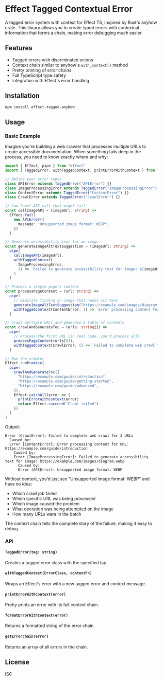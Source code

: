 # Effect Tagged Contextual Error

A tagged error system with context for Effect TS, inspired by Rust's anyhow crate. This library allows you to create typed errors with contextual information that forms a chain, making error debugging much easier.

## Features

- Tagged errors with discriminated unions
- Context chain similar to anyhow's `with_context()` method
- Pretty printing of error chains
- Full TypeScript type safety
- Integration with Effect's error handling

## Installation

```bash
npm install effect-tagged-anyhow
```

## Usage

### Basic Example

Imagine you're building a web crawler that processes multiple URLs to create accessible documentation. When something fails deep in the process, you need to know exactly where and why:

```typescript
import { Effect, pipe } from "effect"
import { TaggedError, withTaggedContext, printErrorWithContext } from "effect-tagged-anyhow"

// Define your error types
class APIError extends TaggedError("APIError") {}
class ImageProcessingError extends TaggedError("ImageProcessingError") {}
class ContentError extends TaggedError("ContentError") {}
class CrawlError extends TaggedError("CrawlError") {}

// Low-level API call that might fail
const callImageAPI = (imageUrl: string) =>
  Effect.fail(
    new APIError({
      message: "Unsupported image format: WEBP",
    })
  )

// Generate accessibility text for an image
const generateImageAltTextSuggestion = (imageUrl: string) =>
  pipe(
    callImageAPI(imageUrl),
    withTaggedContext(
      ImageProcessingError,
      () => `Failed to generate accessibility text for image: ${imageUrl}`
    )
  )

// Process a single page's content
const processPageContent = (url: string) =>
  pipe(
    // Simulate finding an image that needs alt text
    generateImageAltTextSuggestion("https://example.com/images/diagram.webp"),
    withTaggedContext(ContentError, () => `Error processing content for URL: ${url}`)
  )

// Crawl multiple URLs and generate a table of contents
const crawlAndGenerateToc = (urls: string[]) =>
  pipe(
    // Process the first URL (in real code, you'd process all)
    processPageContent(urls[0]),
    withTaggedContext(CrawlError, () => `Failed to complete web crawl for ${urls.length} URLs`)
  )

// Run the crawler
Effect.runPromise(
  pipe(
    crawlAndGenerateToc([
      "https://example.com/guide/introduction",
      "https://example.com/guide/getting-started",
      "https://example.com/guide/advanced",
    ]),
    Effect.catchAll(error => {
      printErrorWithContext(error)
      return Effect.succeed("Crawl failed")
    })
  )
)
```

Output:

```
Error [CrawlError]: Failed to complete web crawl for 3 URLs
  Caused by:
  Error [ContentError]: Error processing content for URL: https://example.com/guide/introduction
    Caused by:
    Error [ImageProcessingError]: Failed to generate accessibility text for image: https://example.com/images/diagram.webp
      Caused by:
      Error [APIError]: Unsupported image format: WEBP
```

Without context, you'd just see "Unsupported image format: WEBP" and have no idea:

- Which crawl job failed
- Which specific URL was being processed
- Which image caused the problem
- What operation was being attempted on the image
- How many URLs were in the batch

The context chain tells the complete story of the failure, making it easy to debug.

### API

#### `TaggedError(tag: string)`

Creates a tagged error class with the specified tag.

#### `withTaggedContext(ErrorClass, contextFn)`

Wraps an Effect's error with a new tagged error and context message.

#### `printErrorWithContext(error)`

Pretty prints an error with its full context chain.

#### `formatErrorWithContext(error)`

Returns a formatted string of the error chain.

#### `getErrorChain(error)`

Returns an array of all errors in the chain.

## License

ISC
